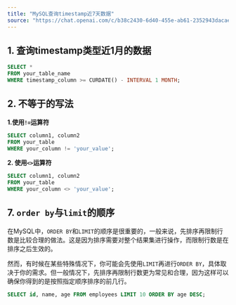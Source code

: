 ```yaml
---
title: "MySQL查询timestamp近7天数据"
source: "https://chat.openai.com/c/b38c2430-6d40-455e-ab61-2352943dacae"
---
```


## 1. 查询timestamp类型近1月的数据

```sql
SELECT *
FROM your_table_name
WHERE timestamp_column >= CURDATE() - INTERVAL 1 MONTH;
```

## 2. 不等于的写法

**1.使用`!=`运算符**

```sql
SELECT column1, column2
FROM your_table
WHERE your_column != 'your_value';
```

**2. 使用`<>`运算符**

```sql
SELECT column1, column2
FROM your_table
WHERE your_column <> 'your_value';
```

## 7. `order by`与`limit`的顺序

在MySQL中，`ORDER BY`和`LIMIT`的顺序是很重要的，一般来说，先排序再限制行数是比较合理的做法。这是因为排序需要对整个结果集进行操作，而限制行数是在排序之后生效的。

然而，有时候在某些特殊情况下，你可能会先使用`LIMIT`再进行`ORDER BY`，具体取决于你的需求。但一般情况下，先排序再限制行数更为常见和合理，因为这样可以确保你得到的是按照指定顺序排序的前几行。

```SQL
SELECT id, name, age FROM employees LIMIT 10 ORDER BY age DESC;
```